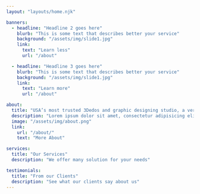 ```yaml
---
layout: "layouts/home.njk"

banners:
  - headline: "Headline 2 goes here"
    blurb: "This is some text that describes better your service"
    background: "/assets/img/slide1.jpg"
    link:
      text: "Learn less"
      url: "/about"

  - headline: "Headline 3 goes here"
    blurb: "This is some text that describes better your service"
    background: "/assets/img/slide1.jpg"
    link:
      text: "Learn more"
      url: "/about"

about:
  title: "USA’s most trusted 3Dedos and graphic designing studio, a very passionate team inside."
  description: "Lorem ipsum dolor sit amet, consectetur adipisicing elit, sed do eiusmod tempor incididunt ut labore et dolore magna aliqua. Ut enim ad minim veniam, quis nostrud exercitation ullamco laboris nisi ut aliquip. Exa commodo consequat.Pellentesque habitant morbi tristique senectus et netus et malesuada fames ac turpis egestas"
  image: "/assets/img/about.png"
  link:
    url: "/about/"
    text: "More About"

services:
  title: "Our Services"
  description: "We offer many solution for your needs"

testimonials:
  title: "From our Clients"
  description: "See what our clients say about us"
---
```

